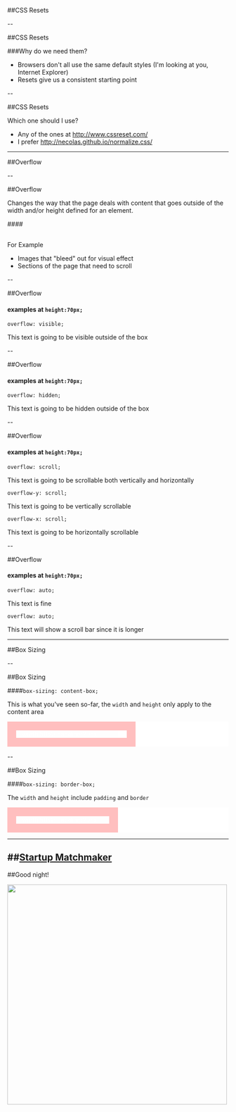 ##CSS Resets

--

##CSS Resets

###Why do we need them?

* Browsers don't all use the same default styles (I'm looking at you, Internet Explorer)
* Resets give us a consistent starting point

--

##CSS Resets

Which one should I use?

* Any of the ones at http://www.cssreset.com/
* I prefer http://necolas.github.io/normalize.css/


---

<style>
  .reveal div.overflow-demo {
    background:rgba(255,255,255,.25);
    color:white;
    height:70px;
    width:50%;
    margin:auto;
  }
</style>

##Overflow

--

##Overflow

Changes the way that the page deals with content that goes outside of the width and/or height defined for an element.


####<div style="margin-top:30px;">For Example</div>

* Images that "bleed" out for visual effect
* Sections of the page that need to scroll

--

##Overflow
#### examples at ```height:70px;```

```overflow: visible;```

<div class="overflow-demo" style="overflow:visible;">This text is going to be visible outside of the box</div>

--

##Overflow
#### examples at ```height:70px;```

```overflow: hidden;```

<div class="overflow-demo" style="overflow:hidden;">This text is going to be hidden outside of the box</div>

--

##Overflow
#### examples at ```height:70px;```

```overflow: scroll;```

<div class="overflow-demo" style="overflow:scroll;"><div style="width:600px">This text is going to be scrollable both vertically and horizontally</div></div>

```overflow-y: scroll;```

<div class="overflow-demo" style="overflow-y:scroll;">This text is going to be vertically scrollable</div>

```overflow-x: scroll;```

<div class="overflow-demo" style="overflow-x:scroll; overflow-y:hidden;"><div style="width:900px">This text is going to be horizontally scrollable</div></div>

--

##Overflow
#### examples at ```height:70px;```

```overflow: auto;```

<div class="overflow-demo" style="overflow:auto;">This text is fine</div>

```overflow: auto;```

<div class="overflow-demo" style="overflow:auto;">This text will show a scroll bar since it is longer</div>

---

##Box Sizing

--

##Box Sizing

####`box-sizing: content-box;`

This is what you've seen so-far, the `width` and `height` only apply to the content area

<div style="background: rgba(255,255,255,.25); position:relative;">
  <div style="width:50%; border:20px solid rgba(255,0,0,.25); z-index:20; position:relative; color:white;">
    ```width:50%; padding:20px;```
  </div>
  <div style="width:50%; height:100%; position:absolute; background: rgba(255,255,255,.25); z-index:10; top:0; right:0;"></div>
</div>

--

##Box Sizing

####`box-sizing: border-box;`

The `width` and `height` include `padding` and `border`

<div style="background: rgba(255,255,255,.25); position:relative;">
  <div style="width:50%; border:20px solid rgba(255,0,0,.25); z-index:20; position:relative; color:white; box-sizing:border-box;">
    ```width:50%; padding:20px;```
  </div>
  <div style="width:50%; height:100%; position:absolute; background: rgba(255,255,255,.25); z-index:10; top:0; right:0;"></div>
</div>

---

##[Startup Matchmaker](class_06_starter_code/startupmatchmaker.png)
---

##Good night!

<img src="../img/unit_1/gorillaz.gif" width="500px">
